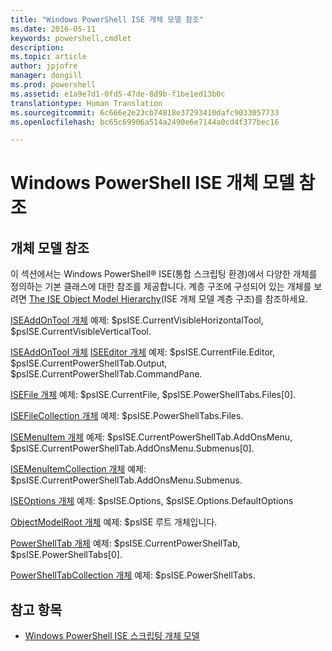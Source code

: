 ```yaml
---
title: "Windows PowerShell ISE 개체 모델 참조"
ms.date: 2016-05-11
keywords: powershell,cmdlet
description: 
ms.topic: article
author: jpjofre
manager: dongill
ms.prod: powershell
ms.assetid: e1a9e7d1-0fd5-47de-8d9b-f1be1ed13b0c
translationtype: Human Translation
ms.sourcegitcommit: 6c666e2e23cb74818e37293410dafc9033057733
ms.openlocfilehash: bc65c69906a514a2490e6e7144a0cd4f377bec16

---
```


# Windows PowerShell ISE 개체 모델 참조
  
## 개체 모델 참조
 이 섹션에서는 Windows PowerShell® ISE(통합 스크립팅 환경)에서 다양한 개체를 정의하는 기본 클래스에 대한 참조를 제공합니다. 계층 구조에 구성되어 있는 개체를 보려면 [The ISE Object Model Hierarchy](The-ISE-Object-Model-Hierarchy.md)(ISE 개체 모델 계층 구조)를 참조하세요.

 [ISEAddOnTool 개체](The-ISEAddOnTool-Object.md)
 예제: $psISE.CurrentVisibleHorizontalTool, $psISE.CurrentVisibleVerticalTool.

 [ISEAddOnTool 개체](The-ISEAddOnTool-Object.md)
  [ISEEditor 개체](The-ISEEditor-Object.md)
 예제: $psISE.CurrentFile.Editor, $psISE.CurrentPowerShellTab.Output, $psISE.CurrentPowerShellTab.CommandPane.

 [ISEFile 개체](The-ISEFile-Object.md)
 예제: $psISE.CurrentFile, $psISE.PowerShellTabs.Files\[0\].

 [ISEFileCollection 개체](The-ISEFileCollection-Object.md)
 예제: $psISE.PowerShellTabs.Files.

 [ISEMenuItem 개체](The-ISEMenuItem-Object.md)
 예제: $psISE.CurrentPowerShellTab.AddOnsMenu, $psISE.CurrentPowerShellTab.AddOnsMenu.Submenus\[0\].

 [ISEMenuItemCollection 개체](The-ISEMenuItemCollection-Object.md)
 예제: $psISE.CurrentPowerShellTab.AddOnsMenu.Submenus.

 [ISEOptions 개체](The-ISEOptions-Object.md)
 예제: $psISE.Options, $psISE.Options.DefaultOptions

 [ObjectModelRoot 개체](The-ObjectModelRoot-Object.md)
 예제: $psISE 루트 개체입니다.

 [PowerShellTab 개체](The-PowerShellTab-Object.md)
 예제: $psISE.CurrentPowerShellTab, $psISE.PowerShellTabs\[0\].

 [PowerShellTabCollection 개체](The-PowerShellTabCollection-Object.md)
 예제: $psISE.PowerShellTabs.

## 참고 항목
- [Windows PowerShell ISE 스크립팅 개체 모델](The-Windows-PowerShell-ISE-Scripting-Object-Model.md)

  



<!--HONumber=Oct16_HO3-->


